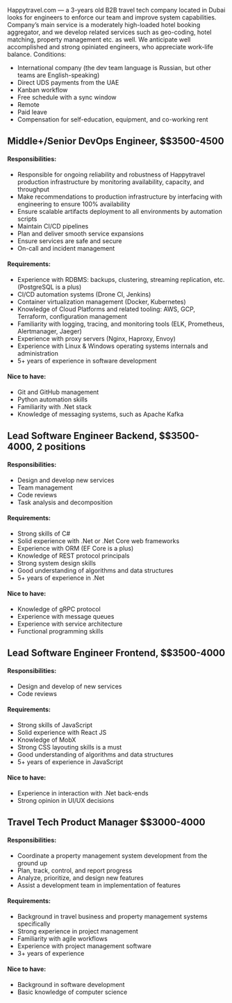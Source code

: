 Happytravel.com — a 3-years old B2B travel tech company located in Dubai looks for engineers to enforce our team and improve system capabilities. Company’s main service is a moderately high-loaded hotel booking aggregator, and we develop related services such as geo-coding, hotel matching, property management etc. as well. We anticipate well accomplished and strong opiniated engineers, who appreciate work-life balance.
Conditions:
*	International company (the dev team language is Russian, but other teams are English-speaking)
*	Direct UDS payments from the UAE
*	Kanban workflow
*	Free schedule with a sync window
*	Remote
*	Paid leave
*	Compensation for self-education, equipment, and co-working rent


## Middle+/Senior DevOps Engineer, $$3500-4500

#### Responsibilities:
*	Responsible for ongoing reliability and robustness of Happytravel production infrastructure by monitoring availability, capacity, and throughput
*	Make recommendations to production infrastructure by interfacing with engineering to ensure 100% availability
*	Ensure scalable artifacts deployment to all environments by automation scripts
*	Maintain CI/CD pipelines
*	Plan and deliver smooth service expansions
*	Ensure services are safe and secure
*	On-call and incident management

#### Requirements:
*	Experience with RDBMS: backups, clustering, streaming replication, etc. (PostgreSQL is a plus)
*	CI/CD automation systems (Drone CI, Jenkins)
*	Container virtualization management (Docker, Kubernetes)
*	Knowledge of Cloud Platforms and related tooling: AWS, GCP, Terraform, configuration management 
*	Familiarity with logging, tracing, and monitoring tools (ELK, Prometheus, Alertmanager, Jaeger)
*	Experience with proxy servers (Nginx, Haproxy, Envoy)
*	Experience with Linux & Windows operating systems internals and administration
*	5+ years of experience in software development

#### Nice to have:
*	Git and GitHub management
*	Python automation skills
*	Familiarity with .Net stack
*	Knowledge of messaging systems, such as Apache Kafka


## Lead Software Engineer Backend, $$3500-4000, 2 positions

#### Responsibilities:
*	Design and develop new services
*	Team management
*	Code reviews
*	Task analysis and decomposition

#### Requirements:
*	Strong skills of C#
*	Solid experience with .Net or .Net Core web frameworks
*	Experience with ORM (EF Core is a plus)
*	Knowledge of REST protocol principals
*	Strong system design skills
*	Good understanding of algorithms and data structures
*	5+ years of experience in .Net

#### Nice to have:
*	Knowledge of gRPC protocol
*	Experience with message queues
*	Experience with service architecture
*	Functional programming skills


## Lead Software Engineer Frontend, $$3500-4000

#### Responsibilities:
*	Design and develop of new services
*	Code reviews

#### Requirements:
*	Strong skills of JavaScript
*	Solid experience with React JS
*	Knowledge of MobX
*	Strong CSS layouting skills is a must
*	Good understanding of algorithms and data structures
*	5+ years of experience in JavaScript

#### Nice to have:
*	Experience in interaction with .Net back-ends
*	Strong opinion in UI/UX decisions

## Travel Tech Product Manager $$3000-4000

#### Responsibilities:
*	Coordinate a property management system development from the ground up
*	Plan, track, control, and report progress
*	Analyze, prioritize, and design new features
*	Assist a development team in implementation of features

#### Requirements:
*	Background in travel business and property management systems specifically
*	Strong experience in project management
*	Familiarity with agile workflows
*	Experience with project management software
*	3+ years of experience

#### Nice to have:
*	Background in software development
*	Basic knowledge of computer science 
